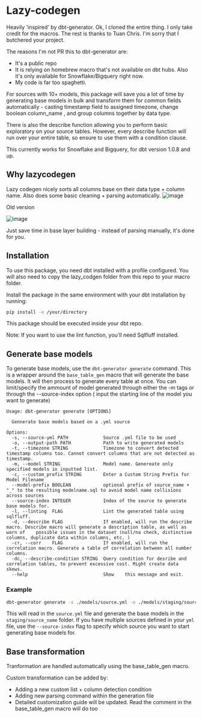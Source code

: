 # Lazy-codegen

Heavily 'inspired' by dbt-generator. Ok, I cloned the entire thing. I only take credit for the macros. The rest is thanks to Tuan Chris. I'm sorry that I butchered your project. 

The reasons I'm not PR this to dbt-generator are: 
- It's a public repo
- It is relying on homebrew macro that's not available on dbt hubs. Also it's only available for Snowflake/Bigquery right now.
- My code is far too spaghetti.

For sources with 10+ models, this package will save you a lot of time by generating base models in bulk and transform them for common fields automatically - casting timestamp field to assigned timezone, change boolean column_name  , and group columns together by data type. 

There is also the describe function allowing you to perform basic exploratory on your source tables. However, every describe function will run over your entire table, so ensure to use them with a condition clause. 
 
This currently works for Snowflake and Bigquery, for dbt version 1.0.8 and up. 

## Why lazycodegen 

Lazy codegen nicely sorts all columns base on their data type + column name. Also does some basic cleaning + parsing automatically. 
![image](https://user-images.githubusercontent.com/119023371/217585631-2add82de-4330-40a0-ab7e-889972718993.png)


Old version 

![image](https://user-images.githubusercontent.com/119023371/217585691-1d0182c4-3f05-4ed7-bf0b-d54502b304a3.png)

Just save time in base layer building - instead of parsing manually, it's done for you. 


## Installation

To use this package, you need dbt installed with a profile configured. You will also need to copy the lazy_codgen folder from this repo to your macro folder.  


Install the package in the same environment with your dbt installation by running: 

```bash
pip install -e /your/directory
```

This package should be executed inside your dbt repo. 

Note: If you want to use the lint function, you'll need Sqlfluff installed. 

## Generate base models

To generate base models, use the `dbt-generator generate` command. This is a wrapper around the `base_table_gen` macro that will generate the base models. It will then process to generate every table at once. You can limit/specify the ammount of model generated through either the -m tags or through the --source-index option ( input the starting line of the model you want to generate)

```
Usage: dbt-generator generate [OPTIONS]

  Gennerate base models based on a .yml source

Options:      
  -s, --source-yml PATH             Source .yml file to be used
  -o, --output-path PATH            Path to write generated models
  -t, --timezone STRING             Timezone to convert detected timestamp columns too. Cannot convert columns that are not detected as timestamp. 
  -m, --model STRING                Model name. Genereate only specified models in inputted list. 
  -c, --custom_prefix STRING        Enter a Custom String Prefix for Model Filename
  --model-prefix BOOLEAN            optional prefix of source_name + "_" to the resulting modelname.sql to avoid model name collisions across sources 
  --source-index INTEGER            Index of the source to generate base models for. 
  -l, --linting  FLAG               Lint the generated table using sqlfluff. 
  -d, --describe FLAG               If enabled, will run the describe macro. Describe macro will generate a description table, as well as warn of    possible issues in the dataset (null/na check, distinctive columns, duplicate data within columns, etc. )
  -cr, --corr    FLAG               If enabled, will run the correlation macro. Generate a table of correlation between all number columns. 
  -dc, --describe-condition STRING  Query condition for desribe and correlation tables, to prevent excessive cost. Might create data skews. 
  --help                            Show    this message and exit.

```

### Example

```bash
dbt-generator generate -s ./models/source.yml -o ./models/staging/source_name/ - l -d
```

This will read in the `source.yml` file and generate the base models in the `staging/source_name` folder. If you have multiple sources defined in your `yml` file, use the `--source-index` flag to specify which source you want to start generating base models for.

## Base transformation

Tranformation are handled automatically using the base_table_gen macro. 

Custom transformation can be added by: 
- Adding a new custom list + column detection condition
- Adding new parsing command within the generation file 
- Detailed customization guide will be updated. Read the comment in the base_table_gen macro will do too

